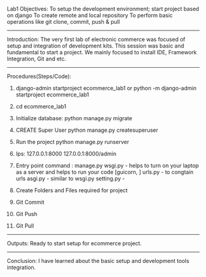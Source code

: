 Lab1 Objectives:
To setup the development environment; start project based on django
To create remote and local repository
To perform basic operations like git clone, commit, push & pull

---

Introduction:
The very first lab of electronic commerce was focused of setup and integration of development kits. This session was basic and fundamental to start a project. We mainly focused to install IDE, Framework Integration, Git and etc.

---

Procedures(Steps/Code):

1.  django-admin startproject ecommerce_lab1
    or
    python -m django-admin startproject ecommerce_lab1

2.  cd ecommerce_lab1

3.  Initialize database:
    python manage.py migrate

4.  CREATE Super User
    python manage.py createsuperuser

5.  Run the project
    python manage.py runserver

6.  Ips:
    127.0.0.1:8000
    127.0.0.1:8000/admin

7.  Entry point command : manage.py
    wsgi.py - helps to turn on your laptop as a server and helps to run your code [guicorn, ]
    urls.py - to congtain urls
    asgi.py - similar to wsgi.py
    setting.py -

8.  Create Folders and Files required for project

9.  Git Commit

10. Git Push

11. Git Pull

---

Outputs:
Ready to start setup for ecommerce project.

---

Conclusion:
I have learned about the basic setup and development tools integration.
